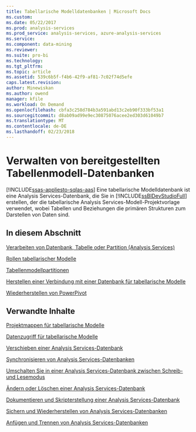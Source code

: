 ```yaml
---
title: Tabellarische Modelldatenbanken | Microsoft Docs
ms.custom: 
ms.date: 05/22/2017
ms.prod: analysis-services
ms.prod_service: analysis-services, azure-analysis-services
ms.service: 
ms.component: data-mining
ms.reviewer: 
ms.suite: pro-bi
ms.technology: 
ms.tgt_pltfrm: 
ms.topic: article
ms.assetid: 539c6b5f-f4b6-42f9-af81-7c02f74d5efe
caps.latest.revision: 
author: Minewiskan
ms.author: owend
manager: kfile
ms.workload: On Demand
ms.openlocfilehash: cbfa3c258d784b3a591abd13c2eb90f333bf53a1
ms.sourcegitcommit: d8ab09ad99e9ec30875076acee2ed303d61049b7
ms.translationtype: MT
ms.contentlocale: de-DE
ms.lasthandoff: 02/23/2018
---
```

# <a name="manage-deployed-tabular-model-databases"></a>Verwalten von bereitgestellten Tabellenmodell-Datenbanken
[!INCLUDE[ssas-appliesto-sqlas-aas](../../includes/ssas-appliesto-sqlas-aas.md)]
Eine tabellarische Modelldatenbank ist eine Analysis Services-Datenbank, die Sie in [!INCLUDE[ssBIDevStudioFull](../../includes/ssbidevstudiofull-md.md)] erstellen, der die tabellarische Analysis Services-Modell-Projektvorlage verwendet, wobei Tabellen und Beziehungen die primären Strukturen zum Darstellen von Daten sind.  
  
## <a name="in-this-section"></a>In diesem Abschnitt  
 [Verarbeiten von Datenbank, Tabelle oder Partition &#40;Analysis Services&#41;](../../analysis-services/tabular-models/process-database-table-or-partition-analysis-services.md)  
  
 [Rollen tabellarischer Modelle](../../analysis-services/tabular-models/tabular-model-roles-ssas-tabular.md)  
  
 [Tabellenmodellpartitionen](../../analysis-services/tabular-models/tabular-model-partitions-ssas-tabular.md)  
  
 [Herstellen einer Verbindung mit einer Datenbank für tabellarische Modelle](../../analysis-services/tabular-models/connect-to-a-tabular-model-database-ssas.md)  
  
 [Wiederherstellen von PowerPivot](../../analysis-services/tabular-models/restore-from-power-pivot.md)  
  

    
## <a name="related-content"></a>Verwandte Inhalte  
 [Projektmappen für tabellarische Modelle](../../analysis-services/tabular-models/tabular-model-solutions-ssas-tabular.md)  
  
 [Datenzugriff für tabellarische Modelle](../../analysis-services/tabular-models/tabular-model-data-access.md)  

[Verschieben einer Analysis Services-Datenbank](../../analysis-services/multidimensional-models/move-an-analysis-services-database.md)  
  
 [Synchronisieren von Analysis Services-Datenbanken](../../analysis-services/multidimensional-models/synchronize-analysis-services-databases.md)  
  
 [Umschalten Sie in einer Analysis Services-Datenbank zwischen Schreib-und Lesemodus](../../analysis-services/multidimensional-models/switch-an-analysis-services-database-between-readonly-and-readwrite-modes.md)  
  
 [Ändern oder Löschen einer Analysis Services-Datenbank](../../analysis-services/multidimensional-models/modify-or-delete-an-analysis-services-database.md)  
  
 [Dokumentieren und Skripterstellung einer Analysis Services-Datenbank](../../analysis-services/multidimensional-models/document-and-script-an-analysis-services-database.md)  
  
 [Sichern und Wiederherstellen von Analysis Services-Datenbanken](../../analysis-services/multidimensional-models/backup-and-restore-of-analysis-services-databases.md)  
  
 [Anfügen und Trennen von Analysis Services-Datenbanken](../../analysis-services/multidimensional-models/attach-and-detach-analysis-services-databases.md)  
  

